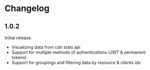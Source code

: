 # Changelog

## 1.0.2

Initial release.

- Visualizing data from cdn stats api
- Support for multiple methods of authentications (JWT & permanent tokens)
- Support for groupings and filtering data by resource & clients ids

